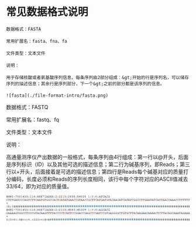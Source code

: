 # 常见数据格式说明

```
数据格式：FASTA

常用扩展名：fasta、fna、fa

文件类型：文本文件

说明：

用于存储核酸或者氨基酸序列信息，每条序列由2部分组成：&gt;开始的行是序列名，可以储存序列的描述信息；其余行是序列部分，下一个&gt;之前的部分都是该序列的信息。

![fasta](./file-format-intro/fasta.png)
```

数据格式：FASTQ

常用扩展名：fastq、fq

文件类型：文本文件

说明：

高通量测序仪产出数据的一般格式，每条序列由4行组成：第一行以@开头，后面是序列标识（ID）以及其他可选的描述信息；第二行为碱基序列，即Reads；第三行以+开头，后面接着是可选的描述信息；第四行是Reads每个碱基对应的质量打分编码，长度必须和Reads的序列长度相同，该行中每个字符对应的ASCII值减去33/64，即为对应的质量值。

![fastq](./file-format-intro/fastq.png)